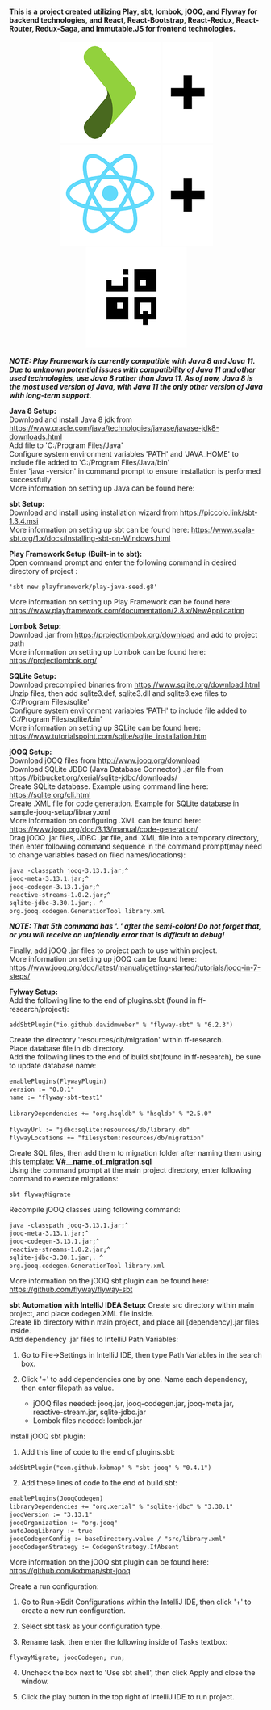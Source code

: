 #### This is a project created utilizing Play, sbt, lombok, jOOQ, and Flyway for backend technologies, and React, React-Bootstrap, React-Redux, React-Router, Redux-Saga, and Immutable.JS for frontend technologies.
  
  
<p align="center" background-color="black">
  <img src="./ff-research/public/images/play.png">
  <img src="./ff-research/public/images/add.png">
  <img src="./ff-research/public/images/react.png">
  <img src="./ff-research/public/images/add.png">
  <img src="./ff-research/public/images/jooq.png">
</p>
  
  
***NOTE: Play Framework is currently compatible with Java 8 and Java 11. Due to unknown potential issues with compatibility of Java 11 and other used technologies, use Java 8 rather than Java 11. As of now, Java 8 is the most used version of Java, with Java 11 the only other version of Java with long-term support.***  
  
**Java 8 Setup:**  
Download and install Java 8 jdk from https://www.oracle.com/java/technologies/javase/javase-jdk8-downloads.html  
Add file to 'C:/Program Files/Java'  
Configure system environment variables 'PATH' and 'JAVA_HOME' to include file added to 'C:/Program Files/Java/bin'  
Enter 'java -version' in command prompt to ensure installation is performed successfully  
More information on setting up Java can be found here:  
  
**sbt Setup:**  
Download and install using installation wizard from https://piccolo.link/sbt-1.3.4.msi  
More information on setting up sbt can be found here: https://www.scala-sbt.org/1.x/docs/Installing-sbt-on-Windows.html  
  
**Play Framework Setup (Built-in to sbt):**  
Open command prompt and enter the following command in desired directory of project  :
```
'sbt new playframework/play-java-seed.g8'
```
More information on setting up Play Framework can be found here: https://www.playframework.com/documentation/2.8.x/NewApplication  
  
**Lombok Setup:**  
Download .jar from https://projectlombok.org/download and add to project path  
More information on setting up Lombok can be found here: https://projectlombok.org/  
  
**SQLite Setup:**  
Download precompiled binaries from https://www.sqlite.org/download.html  
Unzip files, then add sqlite3.def, sqlite3.dll and sqlite3.exe files to 'C:/Program Files/sqlite'  
Configure system environment variables 'PATH' to include file added to 'C:/Program Files/sqlite/bin'  
More information on setting up SQLite can be found here: https://www.tutorialspoint.com/sqlite/sqlite_installation.htm  
  
**jOOQ Setup:**  
Download jOOQ files from http://www.jooq.org/download  
Download SQLite JDBC (Java Database Connector) .jar file from https://bitbucket.org/xerial/sqlite-jdbc/downloads/  
Create SQLite database. Example using command line here: https://sqlite.org/cli.html  
Create .XML file for code generation. Example for SQLite database in sample-jooq-setup/library.xml  
More information on configuring .XML can be found here: https://www.jooq.org/doc/3.13/manual/code-generation/  
Drag jOOQ .jar files, JDBC .jar file, and .XML file into a temporary directory, then enter following command sequence in the command prompt(may need to change variables based on filed names/locations):  
  
```
java -classpath jooq-3.13.1.jar;^
jooq-meta-3.13.1.jar;^
jooq-codegen-3.13.1.jar;^
reactive-streams-1.0.2.jar;^
sqlite-jdbc-3.30.1.jar;. ^
org.jooq.codegen.GenerationTool library.xml
```
  
***NOTE: That 5th command has '. ' after the semi-colon! Do not forget that, or you will receive an unfriendly error that is difficult to debug!***  
  
Finally, add jOOQ .jar files to project path to use within project.  
More information on setting up jOOQ can be found here: https://www.jooq.org/doc/latest/manual/getting-started/tutorials/jooq-in-7-steps/

**Fylway Setup:**  
Add the following line to the end of plugins.sbt (found in ff-research/project):  
```
addSbtPlugin("io.github.davidmweber" % "flyway-sbt" % "6.2.3")
```
Create the directory 'resources/db/migration' within ff-research.  
Place database file in db directory.  
Add the following lines to the end of build.sbt(found in ff-research), be sure to update database name:  
```  
enablePlugins(FlywayPlugin)
version := "0.0.1"
name := "flyway-sbt-test1"

libraryDependencies += "org.hsqldb" % "hsqldb" % "2.5.0"

flywayUrl := "jdbc:sqlite:resources/db/library.db"
flywayLocations += "filesystem:resources/db/migration"
```
  
Create SQL files, then add them to migration folder after naming them using this template: **V#__name_of_migration.sql**  
Using the command prompt at the main project directory, enter following command to execute migrations:  
```
sbt flywayMigrate
```  
  
Recompile jOOQ classes using following command:
```
java -classpath jooq-3.13.1.jar;^
jooq-meta-3.13.1.jar;^
jooq-codegen-3.13.1.jar;^
reactive-streams-1.0.2.jar;^
sqlite-jdbc-3.30.1.jar;. ^
org.jooq.codegen.GenerationTool library.xml
```  
More information on the jOOQ sbt plugin can be found here: https://github.com/flyway/flyway-sbt

**sbt Automation with IntelliJ IDEA Setup:**
Create src directory within main project, and place codegen.XML file inside.  
Create lib directory within main project, and place all [dependency].jar files inside.  
Add dependency .jar files to IntelliJ Path Variables:  
  
1. Go to File->Settings in IntelliJ IDE, then type Path Variables in the search box.  
  
2. Click '+' to add dependencies one by one. Name each dependency, then enter filepath as value.  
    * jOOQ files needed: jooq.jar, jooq-codegen.jar, jooq-meta.jar, reactive-stream.jar, sqlite-jdbc.jar  
    * Lombok files needed: lombok.jar  
  
Install jOOQ sbt plugin:  
  
1. Add this line of code to the end of plugins.sbt:  
```
addSbtPlugin("com.github.kxbmap" % "sbt-jooq" % "0.4.1")
```   
  
2. Add these lines of code to the end of build.sbt:  
```
enablePlugins(JooqCodegen)
libraryDependencies += "org.xerial" % "sqlite-jdbc" % "3.30.1"
jooqVersion := "3.13.1"
jooqOrganization := "org.jooq"
autoJooqLibrary := true
jooqCodegenConfig := baseDirectory.value / "src/library.xml"
jooqCodegenStrategy := CodegenStrategy.IfAbsent
```  
  
More information on the jOOQ sbt plugin can be found here: https://github.com/kxbmap/sbt-jooq  
  
Create a run configuration:  
  
1. Go to Run->Edit Configurations within the IntelliJ IDE, then click '+' to create a new run configuration.  
  
2. Select sbt task as your configuration type.  
  
3. Rename task, then enter the following inside of Tasks textbox:  
```
flywayMigrate; jooqCodegen; run;
```  
  
4. Uncheck the box next to 'Use sbt shell', then click Apply and close the window.  

5. Click the play button in the top right of IntelliJ IDE to run project.  
